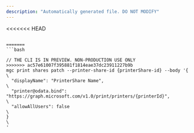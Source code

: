 ```yaml
---
description: "Automatically generated file. DO NOT MODIFY"
---
```


<<<<<<< HEAD
```cli

=======
```bash

// THE CLI IS IN PREVIEW. NON-PRODUCTION USE ONLY
>>>>>>> ac57e61007f395881f1814eae37dc23911227b9b
mgc print shares patch --printer-share-id {printerShare-id} --body '{\
  "displayName": "PrinterShare Name",\
  "printer@odata.bind": "https://graph.microsoft.com/v1.0/print/printers/{printerId}",\
  "allowAllUsers": false\
}\
'

```